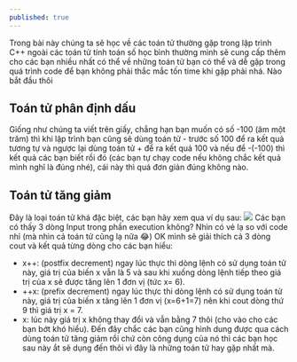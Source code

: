 ```yaml
---
published: true
---
```

Trong bài này chúng ta sẽ học về các toán tử thường gặp trong lập trình C++ ngoài các toán tử tính toán số học bình thường mình sẽ cung cấp thêm cho các bạn nhiều nhất có thể về những toán tử bạn có thể và dễ gặp trong quá trình code để bạn không phải thắc mắc tốn time khi gặp phải nhá. Nào bắt đầu thôi
<!--more-->
## Toán tử phân định dấu
Giống như chúng ta viết trên giấy, chẳng hạn bạn muốn có số -100 (âm một trăm) thì khi lập trình bạn cũng sẽ dùng toán tử - trước số 100 để ra kết quả tương tự và ngược lại dùng toán tử + để ra kết quả 100 và nếu để -(-100) thì kết quả các bạn biết rồi đó (các bạn tự chạy code nếu không chắc kết quả mình nghĩ là đúng nhé), cái này thì quá đơn giản đúng không nào.
## Toán tử tăng giảm
Đây là loại toán tử khá đặc biệt, các bạn hãy xem qua ví dụ sau:
![](https://2.bp.blogspot.com/-sPF9w7-uiwg/XHgSDeEq5JI/AAAAAAAAAcw/tYW9qnRGfB0FfD_K832alVDkxaEqvM3eQCK4BGAYYCw/s1600/bai5_1.png)
Các bạn có thấy 3 dòng Input trong phần execution không? Nhìn có vẻ lạ so với code nhỉ (mà nhìn cả toán tử cũng lạ nữa 😂) OK mình sẽ giải thích cả 3 dòng cout và kết quả từng dòng cho các bạn hiểu:

- x++: (postfix decrement) ngay lúc thực thi dòng lệnh có sử dụng toán tử này, giá trị của biến x vẫn là 5 và sau khi xuống dòng lệnh tiếp theo giá trị của x sẽ được tăng lên 1 đơn vị (tức x= 6).
- ++x: (prefix decrement) ngay lúc thực thi dòng lệnh có sử dụng toán tử này, giá trị của biến x tăng lên 1 đơn vị (x=6+1=7) nên khi cout dòng thứ 9 thì giá trị x = 7.
- x: lúc này giá trị x không thay đổi và vẫn bằng 7 thôi (cho vào cho các bạn bớt khó hiểu).
Đến đây chắc các bạn cũng hình dung được qua cách dùng toán tử tăng giảm rồi chứ còn công dụng của nó thì các bạn học sau này ắt sẽ dụng đến thôi vì đây là những toán tử hay gặp nhất mà.
